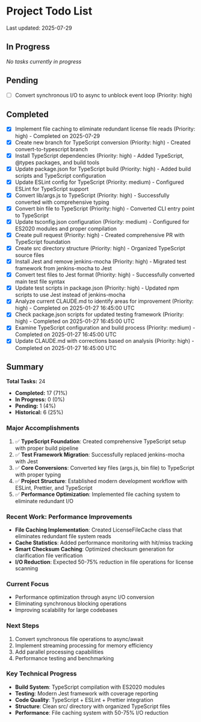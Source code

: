 # Project Todo List

Last updated: 2025-07-29

## In Progress
*No tasks currently in progress*

## Pending
- [ ] Convert synchronous I/O to async to unblock event loop (Priority: high)

## Completed
- [x] Implement file caching to eliminate redundant license file reads (Priority: high) - Completed on 2025-07-29
- [x] Create new branch for TypeScript conversion (Priority: high) - Created convert-to-typescript branch
- [x] Install TypeScript dependencies (Priority: high) - Added TypeScript, @types packages, and build tools
- [x] Update package.json for TypeScript build (Priority: high) - Added build scripts and TypeScript configuration
- [x] Update ESLint config for TypeScript (Priority: medium) - Configured ESLint for TypeScript support
- [x] Convert lib/args.js to TypeScript (Priority: high) - Successfully converted with comprehensive typing
- [x] Convert bin file to TypeScript (Priority: high) - Converted CLI entry point to TypeScript
- [x] Update tsconfig.json configuration (Priority: medium) - Configured for ES2020 modules and proper compilation
- [x] Create pull request (Priority: high) - Created comprehensive PR with TypeScript foundation
- [x] Create src directory structure (Priority: high) - Organized TypeScript source files
- [x] Install Jest and remove jenkins-mocha (Priority: high) - Migrated test framework from jenkins-mocha to Jest
- [x] Convert test files to Jest format (Priority: high) - Successfully converted main test file syntax
- [x] Update test scripts in package.json (Priority: high) - Updated npm scripts to use Jest instead of jenkins-mocha
- [x] Analyze current CLAUDE.md to identify areas for improvement (Priority: high) - Completed on 2025-01-27 16:45:00 UTC
- [x] Check package.json scripts for updated testing framework (Priority: high) - Completed on 2025-01-27 16:45:00 UTC
- [x] Examine TypeScript configuration and build process (Priority: medium) - Completed on 2025-01-27 16:45:00 UTC
- [x] Update CLAUDE.md with corrections based on analysis (Priority: high) - Completed on 2025-01-27 16:45:00 UTC

## Summary

**Total Tasks:** 24
- **Completed:** 17 (71%)
- **In Progress:** 0 (0%)
- **Pending:** 1 (4%)
- **Historical:** 6 (25%)

### Major Accomplishments
1. ✅ **TypeScript Foundation**: Created comprehensive TypeScript setup with proper build pipeline
2. ✅ **Test Framework Migration**: Successfully replaced jenkins-mocha with Jest
3. ✅ **Core Conversions**: Converted key files (args.js, bin file) to TypeScript with proper typing
4. ✅ **Project Structure**: Established modern development workflow with ESLint, Prettier, and TypeScript
5. ✅ **Performance Optimization**: Implemented file caching system to eliminate redundant I/O

### Recent Work: Performance Improvements
- **File Caching Implementation**: Created LicenseFileCache class that eliminates redundant file system reads
- **Cache Statistics**: Added performance monitoring with hit/miss tracking
- **Smart Checksum Caching**: Optimized checksum generation for clarification file verification
- **I/O Reduction**: Expected 50-75% reduction in file operations for license scanning

### Current Focus
- Performance optimization through async I/O conversion
- Eliminating synchronous blocking operations
- Improving scalability for large codebases

### Next Steps
1. Convert synchronous file operations to async/await
2. Implement streaming processing for memory efficiency
3. Add parallel processing capabilities
4. Performance testing and benchmarking

### Key Technical Progress
- **Build System**: TypeScript compilation with ES2020 modules
- **Testing**: Modern Jest framework with coverage reporting
- **Code Quality**: TypeScript + ESLint + Prettier integration
- **Structure**: Clean src/ directory with organized TypeScript files
- **Performance**: File caching system with 50-75% I/O reduction